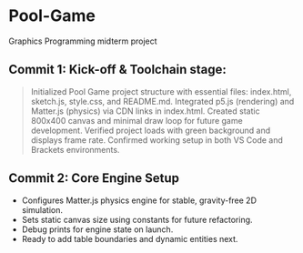# Pool-Game
Graphics Programming midterm project

## Commit 1: Kick-off & Toolchain stage:

> Initialized Pool Game project structure with essential files: index.html, sketch.js, style.css, and README.md.
> Integrated p5.js (rendering) and Matter.js (physics) via CDN links in index.html.
> Created static 800x400 canvas and minimal draw loop for future game development.
> Verified project loads with green background and displays frame rate.
> Confirmed working setup in both VS Code and Brackets environments.

## Commit 2: Core Engine Setup

- Configures Matter.js physics engine for stable, gravity-free 2D simulation.
- Sets static canvas size using constants for future refactoring.
- Debug prints for engine state on launch.
- Ready to add table boundaries and dynamic entities next.